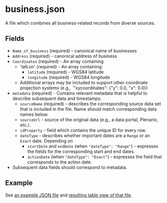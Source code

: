 # business.json

A file which combines all business-related records from diverse sources.

## Fields

* `Name_of_business` (required) - canonical name of businesses
* `Address` (required) - canonical address of business
* `Coordinates` (required) - An array containing 
	* 'latLon' (required) - An array containing:
		* `latitude` (required) - WGS84 latitude
		* `longitude` (required) - WGS84 longitude
	* Additional arrays may be included to support other coordinate projection systems (e.g., `"xycoordinates": {"y": 0.0, "x": 0.0})
* `metadata` (required) - Contains relevant metadata that is helpful to describe subsequent data and timestamps.
	* `sourceName` (required) - describes the corresponding source data set that is included in the file. Name should match corresponding data names below.
	* `sourceUrl` - source of the original data (e.g., a data portal, Plenario, etc.).
	* `idProperty` - field which contains the unique ID for every row.
	* `dateType` - describes whether important dates are a `Range` or an `Exact` date. Depending on 
		* `startDate` and `endDate` (when `"dateType": "Range"`) - expresses the fields for the corresponding start and end dates.
		* `actionDate` (when `"dateType": "Exact"`) - expresses the field that corresponds to the action date.
* Subsequent data fields should correspond to metadata.

## Example

See [an example JSON file](ResultSet.json) and [resulting table view of that file](https://konklone.io/json/?id=a4ae02b59ae7e81225f0bf7a0fb523ca).